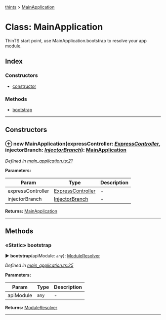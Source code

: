 [thints](../README.md) > [MainApplication](../classes/mainapplication.md)



# Class: MainApplication


ThinTS start point, use MainApplication.bootstrap to resolve your app module.

## Index

### Constructors

* [constructor](mainapplication.md#constructor)


### Methods

* [bootstrap](mainapplication.md#bootstrap)



---
## Constructors
<a id="constructor"></a>


### ⊕ **new MainApplication**(expressController: *[ExpressController](expresscontroller.md)*, injectorBranch: *[InjectorBranch](injectorbranch.md)*): [MainApplication](mainapplication.md)



*Defined in [main_application.ts:21](https://github.com/digitalinfluencers/ThinTS/blob/1d9b00b/src/main_application.ts#L21)*



**Parameters:**

| Param | Type | Description |
| ------ | ------ | ------ |
| expressController | [ExpressController](expresscontroller.md)   |  - |
| injectorBranch | [InjectorBranch](injectorbranch.md)   |  - |





**Returns:** [MainApplication](mainapplication.md)

---


## Methods
<a id="bootstrap"></a>

### «Static» bootstrap

► **bootstrap**(apiModule: *`any`*): [ModuleResolver](moduleresolver.md)




*Defined in [main_application.ts:25](https://github.com/digitalinfluencers/ThinTS/blob/1d9b00b/src/main_application.ts#L25)*



**Parameters:**

| Param | Type | Description |
| ------ | ------ | ------ |
| apiModule | `any`   |  - |





**Returns:** [ModuleResolver](moduleresolver.md)





___


